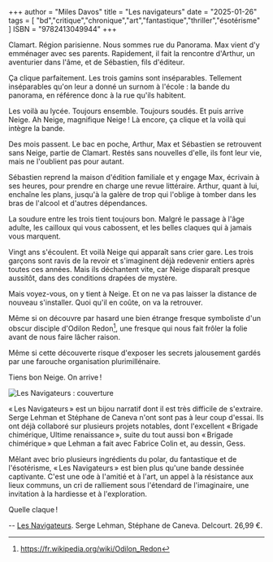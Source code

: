 +++
author = "Miles Davos"
title = "Les navigateurs"
date = "2025-01-26"
tags = [
    "bd","critique","chronique","art","fantastique","thriller","ésotérisme"
]
ISBN = "9782413049944"
+++

Clamart. Région parisienne. Nous sommes rue du Panorama. Max vient d'y emménager avec ses parents. Rapidement, il fait la rencontre d'Arthur, un aventurier dans l'âme, et de Sébastien, fils d'éditeur.

Ça clique parfaitement. Les trois gamins sont inséparables. Tellement inséparables qu'on leur a donné un surnom à l'école : la bande du panorama, en référence donc à la rue qu'ils habitent.

Les voilà au lycée. Toujours ensemble. Toujours soudés. Et puis arrive Neige. Ah Neige, magnifique Neige ! Là encore, ça clique et la voilà qui intègre la bande.

Des mois passent. Le bac en poche, Arthur, Max et Sébastien se retrouvent sans Neige, partie de Clamart. Restés sans nouvelles d'elle, ils font leur vie, mais ne l'oublient pas pour autant.

Sébastien reprend la maison d'édition familiale et y engage Max, écrivain à ses heures, pour prendre en charge une revue littéraire. Arthur, quant à lui, enchaîne les plans, jusqu'à la galère de trop qui l'oblige à tomber dans les bras de l'alcool et d'autres dépendances.

La soudure entre les trois tient toujours bon. Malgré le passage à l'âge adulte, les cailloux qui vous cabossent, et les belles claques qui à jamais vous marquent.

Vingt ans s'écoulent. Et voilà Neige qui apparaît sans crier gare. Les trois garçons sont ravis de la revoir et s'imaginent déjà redevenir entiers après toutes ces années. Mais ils déchantent vite, car Neige disparaît presque aussitôt, dans des conditions drapées de mystère.

Mais voyez-vous, on y tient à Neige. Et on ne va pas laisser la distance de nouveau s'installer. Quoi qu'il en coûte, on va la retrouver.

Même si on découvre par hasard une bien étrange fresque symboliste d'un obscur disciple d'Odilon Redon[^1], une fresque qui nous fait frôler la folie avant de nous faire lâcher raison.

Même si cette découverte risque d'exposer les secrets jalousement gardés par une farouche organisation plurimillénaire.

Tiens bon Neige. On arrive !

![Les Navigateurs : couverture](/images/les-navigateurs.jpeg)

« Les Navigateurs » est un bijou narratif dont il est très difficile de s'extraire. Serge Lehman et Stéphane de Caneva n'ont sont pas à leur coup d'essai. Ils ont déjà collaboré sur plusieurs projets notables, dont l'excellent « Brigade chimérique, Ultime renaissance », suite du tout aussi bon « Brigade chimérique » que Lehman a fait avec Fabrice Colin et, au dessin, Gess.

Mêlant avec brio plusieurs ingrédients du polar, du fantastique et de l'ésotérisme, « Les Navigateurs » est bien plus qu'une bande dessinée captivante. C'est une ode à l'amitié et à l'art, un appel à la résistance aux lieux communs, un cri de ralliement sous l'étendard de l'imaginaire, une invitation à la hardiesse et à l'exploration.

Quelle claque !

--
[Les Navigateurs](https://www.editions-delcourt.fr/bd/album-les-navigateurs). Serge Lehman, Stéphane de Caneva. Delcourt. 26,99 €.

[^1]: https://fr.wikipedia.org/wiki/Odilon_Redon
